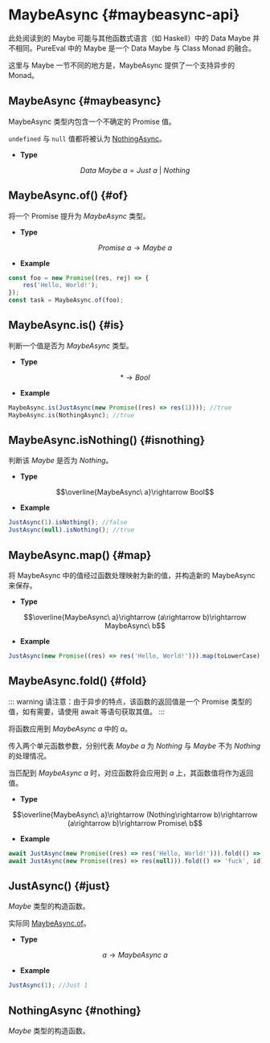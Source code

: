 # MaybeAsync {#maybeasync-api}

此处阅读到的 Maybe 可能与其他函数式语言（如 Haskell）中的 Data Maybe 并不相同。PureEval 中的 Maybe 是一个 Data Maybe 与 Class Monad 的融合。

这里与 Maybe 一节不同的地方是，MaybeAsync 提供了一个支持异步的 Monad。

## MaybeAsync {#maybeasync}

MaybeAsync 类型内包含一个不确定的 Promise 值。

`undefined` 与 `null` 值都将被认为 [NothingAsync](#Noting)。

-   **Type**

$$Data\ Maybe\ a=Just\ a\ |\ Nothing$$

## MaybeAsync.of() {#of}

将一个 Promise 提升为 $MaybeAsync$ 类型。

-   **Type**

$$Promise\ a\rightarrow Maybe\ a$$

-   **Example**

```js
const foo = new Promise((res, rej) => {
	res('Hello, World!');
});
const task = MaybeAsync.of(foo);
```

## MaybeAsync.is() {#is}

判断一个值是否为 $MaybeAsync$ 类型。

-   **Type**

$$*\rightarrow Bool$$

-   **Example**

```js
MaybeAsync.is(JustAsync(new Promise((res) => res(1)))); //true
MaybeAsync.is(NothingAsync); //true
```

## MaybeAsync.isNothing() {#isnothing}

判断该 $Maybe$ 是否为 $Nothing$。

-   **Type**

$$\overline{MaybeAsync\ a}\rightarrow Bool$$

-   **Example**

```js
JustAsync(1).isNothing(); //false
JustAsync(null).isNothing(); //true
```

## MaybeAsync.map() {#map}

将 MaybeAsync 中的值经过函数处理映射为新的值，并构造新的 MaybeAsync 来保存。

-   **Type**

$$\overline{MaybeAsync\ a}\rightarrow (a\rightarrow b)\rightarrow MaybeAsync\ b$$

-   **Example**

```js
JustAsync(new Promise((res) => res('Hello, World!'))).map(toLowerCase); // MaybeAsync "hello, world!"
```

## MaybeAsync.fold() {#fold}

::: warning
请注意：由于异步的特点，该函数的返回值是一个 Promise 类型的值，如有需要，请使用 await 等语句获取其值。
:::

将函数应用到 $MaybeAsync\ a$ 中的 $a$。

传入两个单元函数参数，分别代表 $Maybe\ a$ 为 $Nothing$ 与 $Maybe$ 不为 $Nothing$ 的处理情况。

当匹配到 $MaybeAsync\ a$ 时，对应函数将会应用到 $a$ 上，其函数值将作为返回值。

-   **Type**

$$\overline{MaybeAsync\ a}\rightarrow (Nothing\rightarrow b)\rightarrow (a\rightarrow b)\rightarrow Promise\ b$$

-   **Example**

```js
await JustAsync(new Promise((res) => res('Hello, World!'))).fold(() => 'fuck', id); //"Hello, World!"
await JustAsync(new Promise((res) => res(null))).fold(() => 'fuck', id); //"fuck"
```

## JustAsync() {#just}

$Maybe$ 类型的构造函数。

实际同 [MaybeAsync.of](#of)。

-   **Type**

$$a\rightarrow MaybeAsync\ a$$

-   **Example**

```js
JustAsync(1); //Just 1
```

## NothingAsync {#nothing}

$Maybe$ 类型的构造函数。
